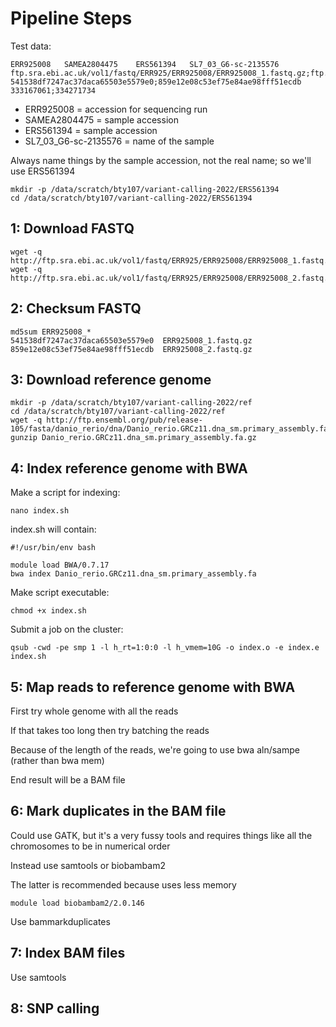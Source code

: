 # Pipeline Steps

Test data:

```
ERR925008	SAMEA2804475	ERS561394	SL7_03_G6-sc-2135576	ftp.sra.ebi.ac.uk/vol1/fastq/ERR925/ERR925008/ERR925008_1.fastq.gz;ftp.sra.ebi.ac.uk/vol1/fastq/ERR925/ERR925008/ERR925008_2.fastq.gz	541538df7247ac37daca65503e5579e0;859e12e08c53ef75e84ae98fff51ecdb	333167061;334271734
```

- ERR925008 = accession for sequencing run
- SAMEA2804475 = sample accession
- ERS561394 = sample accession
- SL7_03_G6-sc-2135576 = name of the sample

Always name things by the sample accession, not the real name; so we'll use ERS561394

```
mkdir -p /data/scratch/bty107/variant-calling-2022/ERS561394
cd /data/scratch/bty107/variant-calling-2022/ERS561394
```

## 1: Download FASTQ

```
wget -q http://ftp.sra.ebi.ac.uk/vol1/fastq/ERR925/ERR925008/ERR925008_1.fastq.gz
wget -q http://ftp.sra.ebi.ac.uk/vol1/fastq/ERR925/ERR925008/ERR925008_2.fastq.gz
```

## 2: Checksum FASTQ

```
md5sum ERR925008_*
541538df7247ac37daca65503e5579e0  ERR925008_1.fastq.gz
859e12e08c53ef75e84ae98fff51ecdb  ERR925008_2.fastq.gz
```

## 3: Download reference genome

```
mkdir -p /data/scratch/bty107/variant-calling-2022/ref
cd /data/scratch/bty107/variant-calling-2022/ref
wget -q http://ftp.ensembl.org/pub/release-105/fasta/danio_rerio/dna/Danio_rerio.GRCz11.dna_sm.primary_assembly.fa.gz
gunzip Danio_rerio.GRCz11.dna_sm.primary_assembly.fa.gz 
```

## 4: Index reference genome with BWA

Make a script for indexing:

```
nano index.sh
```

index.sh will contain:

```
#!/usr/bin/env bash

module load BWA/0.7.17
bwa index Danio_rerio.GRCz11.dna_sm.primary_assembly.fa
```

Make script executable:

```
chmod +x index.sh
```

Submit a job on the cluster:

```
qsub -cwd -pe smp 1 -l h_rt=1:0:0 -l h_vmem=10G -o index.o -e index.e index.sh
```

## 5: Map reads to reference genome with BWA

First try whole genome with all the reads

If that takes too long then try batching the reads

Because of the length of the reads, we're going to use bwa aln/sampe (rather than bwa mem)

End result will be a BAM file

## 6: Mark duplicates in the BAM file

Could use GATK, but it's a very fussy tools and requires things like all the chromosomes to be in numerical order

Instead use samtools or biobambam2

The latter is recommended because uses less memory

```
module load biobambam2/2.0.146
```

Use bammarkduplicates

## 7: Index BAM files

Use samtools

## 8: SNP calling

